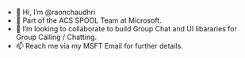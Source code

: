 - 👋 Hi, I’m @raonchaudhri
- 👀 Part of the ACS SPOOL Team at Microsoft.
- 💞️ I’m looking to collaborate to build Group Chat and UI libararies for Group Calling / Chatting.
- 📫 Reach me via my MSFT Email for further details.

<!---
raonchaudhri/raonchaudhri is a ✨ special ✨ repository because its `README.md` (this file) appears on your GitHub profile.
You can click the Preview link to take a look at your changes.
--->
